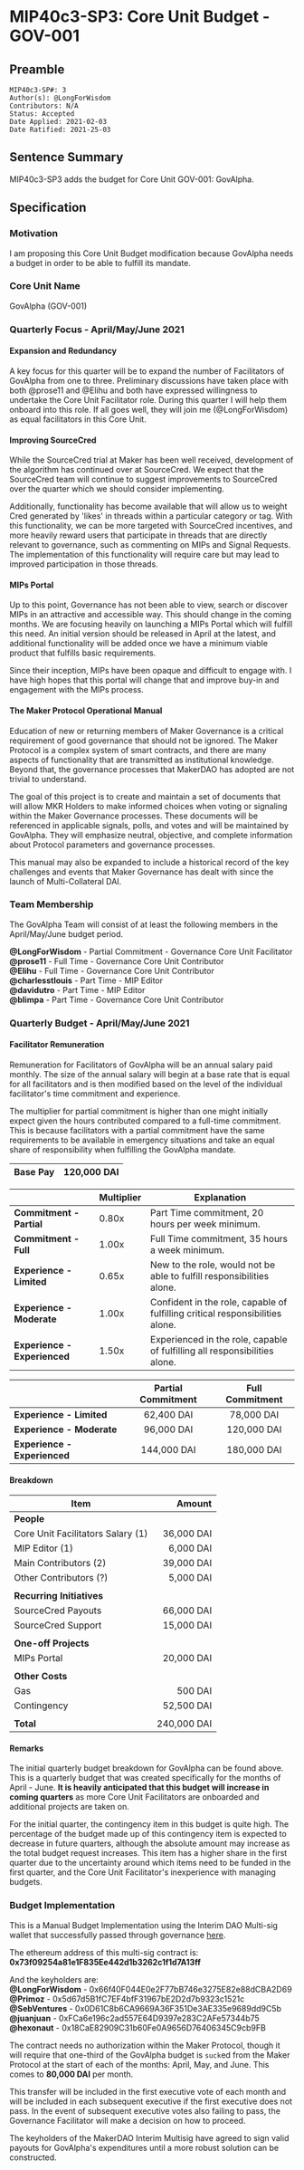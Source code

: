 # MIP40c3-SP3: Core Unit Budget - GOV-001

## Preamble

```
MIP40c3-SP#: 3
Author(s): @LongForWisdom
Contributors: N/A
Status: Accepted
Date Applied: 2021-02-03
Date Ratified: 2021-25-03
```

## Sentence Summary

MIP40c3-SP3 adds the budget for Core Unit GOV-001: GovAlpha.

## Specification
    
### Motivation
I am proposing this Core Unit Budget modification because GovAlpha needs a budget in order to be able to fulfill its mandate.
    
### Core Unit Name
GovAlpha (GOV-001)

### Quarterly Focus - April/May/June 2021

#### Expansion and Redundancy

A key focus for this quarter will be to expand the number of Facilitators of GovAlpha from one to three. Preliminary discussions have taken place with both @prose11 and @Elihu and both have expressed willingness to undertake the Core Unit Facilitator role. During this quarter I will help them onboard into this role. If all goes well, they will join me (@LongForWisdom) as equal facilitators in this Core Unit.

#### Improving SourceCred

While the SourceCred trial at Maker has been well received, development of the algorithm has continued over at SourceCred. We expect that the SourceCred team will continue to suggest improvements to SourceCred over the quarter which we should consider implementing. 

Additionally, functionality has become available that will allow us to weight Cred generated by 'likes' in threads within a particular category or tag. With this functionality, we can be more targeted with SourceCred incentives, and more heavily reward users that participate in threads that are directly relevant to governance, such as commenting on MIPs and Signal Requests. The implementation of this functionality will require care but may lead to improved participation in those threads.

#### MIPs Portal

Up to this point, Governance has not been able to view, search or discover MIPs in an attractive and accessible way. This should change in the coming months. We are focusing heavily on launching a MIPs Portal which will fulfill this need. An initial version should be released in April at the latest, and additional functionality will be added once we have a minimum viable product that fulfills basic requirements.

Since their inception, MIPs have been opaque and difficult to engage with. I have high hopes that this portal will change that and improve buy-in and engagement with the MIPs process.

#### The Maker Protocol Operational Manual

Education of new or returning members of Maker Governance is a critical requirement of good governance that should not be ignored. The Maker Protocol is a complex system of smart contracts, and there are many aspects of functionality that are transmitted as institutional knowledge. Beyond that, the governance processes that MakerDAO has adopted are not trivial to understand.

The goal of this project is to create and maintain a set of documents that will allow MKR Holders to make informed choices when voting or signaling within the Maker Governance processes. These documents will be referenced in applicable signals, polls, and votes and will be maintained by GovAlpha. They will emphasize neutral, objective, and complete information about Protocol parameters and governance processes. 

This manual may also be expanded to include a historical record of the key challenges and events that Maker Governance has dealt with since the launch of Multi-Collateral DAI.

### Team Membership

The GovAlpha Team will consist of at least the following members in the April/May/June budget period.

**@LongForWisdom** - Partial Commitment - Governance Core Unit Facilitator  
**@prose11** - Full Time - Governance Core Unit Contributor  
**@Elihu** - Full Time - Governance Core Unit Contributor  
**@charlesstlouis** - Part Time -  MIP Editor  
**@davidutro** - Part Time - MIP Editor  
**@blimpa** - Part Time - Governance Core Unit Contributor  

### Quarterly Budget - April/May/June 2021

#### Facilitator Remuneration

Remuneration for Facilitators of GovAlpha will be an annual salary paid monthly. The size of the annual salary will begin at a base rate that is equal for all facilitators and is then modified based on the level of the individual facilitator's time commitment and experience.

The multiplier for partial commitment is higher than one might initially expect given the hours contributed compared to a full-time commitment. This is because facilitators with a partial commitment have the same requirements to be available in emergency situations and take an equal share of responsibility when fulfilling the GovAlpha mandate.

| Base Pay | 120,000 DAI |
|----------|---------:|

|                          | Multiplier | Explanation                                                                   |
|--------------------------|------------|-------------------------------------------------------------------------------|
| **Commitment - Partial**     |      0.80x | Part Time commitment, 20 hours per week minimum.                              |
| **Commitment - Full**        |      1.00x | Full Time commitment, 35 hours a week minimum.                                |
| **Experience - Limited**     |      0.65x | New to the role, would not be able to fulfill responsibilities alone.          |
| **Experience - Moderate**    |      1.00x | Confident in the role, capable of fulfilling critical responsibilities alone. |
| **Experience - Experienced** |      1.50x | Experienced in the role, capable of fulfilling all responsibilities alone.     |

|                          | Partial Commitment | Full Commitment |
|--------------------------|:------------------:|:---------------:|
| **Experience - Limited**     |       62,400 DAI     |      78,000 DAI   |
| **Experience - Moderate**    |       96,000 DAI     |     120,000 DAI   |
| **Experience - Experienced** |       144,000 DAI     |     180,000 DAI    |

#### Breakdown

| Item                              |   Amount |
|-----------------------------------|---------:|
| **People**                        |          |
| Core Unit Facilitators Salary (1) |  36,000 DAI |
| MIP Editor (1)                    |   6,000 DAI |
| Main Contributors (2)             |  39,000 DAI |
| Other Contributors (?)            |   5,000 DAI |
|                                   |              |
| **Recurring Initiatives**         |              |
| SourceCred Payouts                |  66,000 DAI |
| SourceCred Support                |  15,000 DAI |
|                                   |              |
| **One-off Projects**              |              |
| MIPs Portal                       |  20,000 DAI |
|                                   |              |
| **Other Costs**                   |              |
| Gas                               |     500 DAI |
| Contingency                       |  52,500 DAI |
|                                   |              |
| **Total**                         | 240,000 DAI |

#### Remarks

The initial quarterly budget breakdown for GovAlpha can be found above. This is a quarterly budget that was created specifically for the months of April - June. **It is heavily anticipated that this budget will increase in coming quarters** as more Core Unit Facilitators are onboarded and additional projects are taken on.

For the initial quarter, the contingency item in this budget is quite high. The percentage of the budget made up of this contingency item is expected to decrease in future quarters, although the absolute amount may increase as the total budget request increases. This item has a higher share in the first quarter due to the uncertainty around which items need to be funded in the first quarter, and the Core Unit Facilitator's inexperience with managing budgets.

### Budget Implementation

This is a Manual Budget Implementation using the Interim DAO Multi-sig wallet that successfully passed through governance [here](https://vote.makerdao.com/executive/onboarding-uniswap-v2-lpts-rates-updates-other-changes?network=mainnet#proposal-detail).

The ethereum address of this multi-sig contract is: **0x73f09254a81e1F835Ee442d1b3262c1f1d7A13ff**

And the keyholders are:  
**@LongForWisdom** - 0x66f40F044E0e2F77bB746e3275E82e88dCBA2D69  
**@Primoz** - 0x5d67d5B1fC7EF4bfF31967bE2D2d7b9323c1521c  
**@SebVentures** - 0x0D61C8b6CA9669A36F351De3AE335e9689dd9C5b  
**@juanjuan** - 0xFCa6e196c2ad557E64D9397e283C2AFe57344b75  
**@hexonaut** - 0x18CaE82909C31b60Fe0A9656D76406345C9cb9FB  


The contract needs no authorization within the Maker Protocol, though it will require that one-third of the GovAlpha budget is `suck`ed from the Maker Protocol at the start of each of the months: April, May, and June. This comes to **80,000 DAI** per month. 

This transfer will be included in the first executive vote of each month and will be included in each subsequent executive if the first executive does not pass. In the event of subsequent executive votes also failing to pass, the Governance Facilitator will make a decision on how to proceed.

The keyholders of the MakerDAO Interim Multisig have agreed to sign valid payouts for GovAlpha's expenditures until a more robust solution can be constructed.